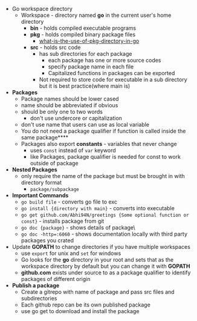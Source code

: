 * Go workspace directory
  * Workspace - directory named **go** in the current user's home directory
    * **bin** - holds compiled executable programs
    * **pkg** - holds compiled binary package files
        * [what-is-the-use-of-pkg-directory-in-go](https://stackoverflow.com/questions/47369621/what-is-the-use-of-pkg-directory-in-go)
    * **src** - holds src code
      * has sub directories for each package
        * each package has one or more source codes
        * specify package name in each file 
        * Capitalized functions in packages can be exported
      * Not required to store code for executable in a sub directory but it is best practice(where main is)
* **Packages**
  * Package names should be lower cased
  * name should be abbreviated if obvious
  * should be only one to two words
    * don't use undercore or capitalization
  * don't use name that users can use as local variable
  * You do not need a package qualifier if function is called inside the same package****
  * Packages also export **constants** - variables that never change
    * uses `const` instead of `var` keyword
    * like Packages, package qualifier is needed for const to work outside of package
* **Nested Packages**
  * only require the name of the package but must be brought in with directory format
    * `package/subpackage`
* **Important Commands**
  * `go build file` - converts go file to exc
  * `go install {directory with main}` - converts into executable
  * `go get github.com/Abhi94N/greetings {Some optional function or const}` - installs package from git 
  * `go doc {package}` - shows details of package\
  * `go doc -http=:6060` - shows documentation locally with third party packages you crated
* Update **GOPATH** to change directories if you have multiple workspaces
  * use `export` for unix and `set` for windows
  * Go looks for the **go** directory in your root and sets that as the workspace directory by default but you can change it with **GOPATH**
  * **github.com** exists under source to as a package qualifier to identify packages of different origin
* **Publish a package**
    * Create a gitrepo with name of package and pass src files and subdirectories
    * Each github repo can be its own published package
    * use go get to download and install the package
